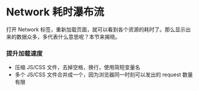 # Network 耗时瀑布流

打开 Network 标签，重新加载页面，就可以看到各个资源的耗时了。那么显示出来的数据众多，多代表什么意思呢？本节来揭晓。


### 提升加载速度

- 压缩 JS/CSS 文件，去掉空格，换行，使用简短变量名
- 多个 JS/CSS 文件合并成一个，因为浏览器同一时刻可以发出的 request 数量有限
